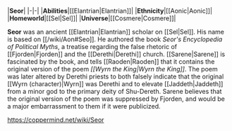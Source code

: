 |**Seor**|
|-|-|
|**Abilities**|[[Elantrian\|Elantrian]]|
|**Ethnicity**|[[Aonic\|Aonic]]|
|**Homeworld**|[[Sel\|Sel]]|
|**Universe**|[[Cosmere\|Cosmere]]|

**Seor** was an ancient [[Elantrian\|Elantrian]] scholar on [[Sel\|Sel]]. His name is based on [[/wiki/Aon#Seo]].
He authored the book *Seor's Encyclopedia of Political Myths*, a treatise regarding the false rhetoric of [[Fjorden\|Fjorden]] and the [[Derethi\|Derethi]] church. [[Sarene\|Sarene]] is fascinated by the book, and tells [[Raoden\|Raoden]] that it contains the original version of the poem *[[Wyrn the King\|Wyrn the King]]*. The poem was later altered by Derethi priests to both falsely indicate that the original [[Wyrn (character)\|Wyrn]] was Derethi and to elevate [[Jaddeth\|Jaddeth]] from a minor god to the primary deity of Shu-Dereth. Sarene believes that the original version of the poem was suppressed by Fjorden, and would be a major embarrassment to them if it were publicized.



https://coppermind.net/wiki/Seor